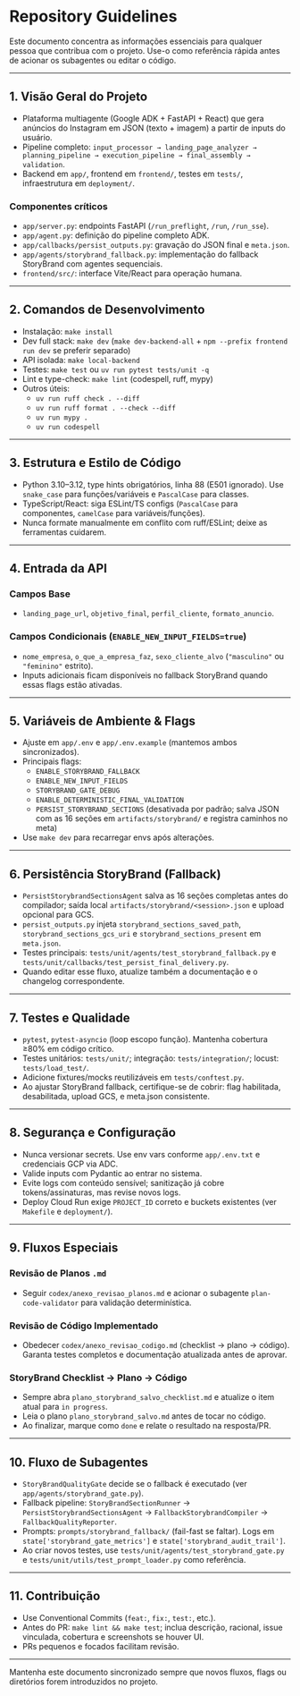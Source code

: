 # Repository Guidelines

Este documento concentra as informações essenciais para qualquer pessoa que contribua com o projeto. Use-o como referência rápida antes de acionar os subagentes ou editar o código.

---

## 1. Visão Geral do Projeto
- Plataforma multiagente (Google ADK + FastAPI + React) que gera anúncios do Instagram em JSON (texto + imagem) a partir de inputs do usuário.
- Pipeline completo: `input_processor → landing_page_analyzer → planning_pipeline → execution_pipeline → final_assembly → validation`.
- Backend em `app/`, frontend em `frontend/`, testes em `tests/`, infraestrutura em `deployment/`.

### Componentes críticos
- `app/server.py`: endpoints FastAPI (`/run_preflight`, `/run`, `/run_sse`).
- `app/agent.py`: definição do pipeline completo ADK.
- `app/callbacks/persist_outputs.py`: gravação do JSON final e `meta.json`.
- `app/agents/storybrand_fallback.py`: implementação do fallback StoryBrand com agentes sequenciais.
- `frontend/src/`: interface Vite/React para operação humana.

---

## 2. Comandos de Desenvolvimento
- Instalação: `make install`
- Dev full stack: `make dev` (`make dev-backend-all` + `npm --prefix frontend run dev` se preferir separado)
- API isolada: `make local-backend`
- Testes: `make test` ou `uv run pytest tests/unit -q`
- Lint e type-check: `make lint` (codespell, ruff, mypy)
- Outros úteis:
  - `uv run ruff check . --diff`
  - `uv run ruff format . --check --diff`
  - `uv run mypy .`
  - `uv run codespell`

---

## 3. Estrutura e Estilo de Código
- Python 3.10–3.12, type hints obrigatórios, linha 88 (E501 ignorado). Use `snake_case` para funções/variáveis e `PascalCase` para classes.
- TypeScript/React: siga ESLint/TS configs (`PascalCase` para componentes, `camelCase` para variáveis/funções).
- Nunca formate manualmente em conflito com ruff/ESLint; deixe as ferramentas cuidarem.

---

## 4. Entrada da API
### Campos Base
- `landing_page_url`, `objetivo_final`, `perfil_cliente`, `formato_anuncio`.
### Campos Condicionais (`ENABLE_NEW_INPUT_FIELDS=true`)
- `nome_empresa`, `o_que_a_empresa_faz`, `sexo_cliente_alvo` (`"masculino"` ou `"feminino"` estrito).
- Inputs adicionais ficam disponíveis no fallback StoryBrand quando essas flags estão ativadas.

---

## 5. Variáveis de Ambiente & Flags
- Ajuste em `app/.env` e `app/.env.example` (mantemos ambos sincronizados).
- Principais flags:
  - `ENABLE_STORYBRAND_FALLBACK`
  - `ENABLE_NEW_INPUT_FIELDS`
  - `STORYBRAND_GATE_DEBUG`
  - `ENABLE_DETERMINISTIC_FINAL_VALIDATION`
  - `PERSIST_STORYBRAND_SECTIONS` (desativada por padrão; salva JSON com as 16 seções em `artifacts/storybrand/` e registra caminhos no meta)
- Use `make dev` para recarregar envs após alterações.

---

## 6. Persistência StoryBrand (Fallback)
- `PersistStorybrandSectionsAgent` salva as 16 seções completas antes do compilador; saída local `artifacts/storybrand/<session>.json` e upload opcional para GCS.
- `persist_outputs.py` injeta `storybrand_sections_saved_path`, `storybrand_sections_gcs_uri` e `storybrand_sections_present` em `meta.json`.
- Testes principais: `tests/unit/agents/test_storybrand_fallback.py` e `tests/unit/callbacks/test_persist_final_delivery.py`.
- Quando editar esse fluxo, atualize também a documentação e o changelog correspondente.

---

## 7. Testes e Qualidade
- `pytest`, `pytest-asyncio` (loop escopo função). Mantenha cobertura ≥80% em código crítico.
- Testes unitários: `tests/unit/`; integração: `tests/integration/`; locust: `tests/load_test/`.
- Adicione fixtures/mocks reutilizáveis em `tests/conftest.py`.
- Ao ajustar StoryBrand fallback, certifique-se de cobrir: flag habilitada, desabilitada, upload GCS, e meta.json consistente.

---

## 8. Segurança e Configuração
- Nunca versionar secrets. Use env vars conforme `app/.env.txt` e credenciais GCP via ADC.
- Valide inputs com Pydantic ao entrar no sistema.
- Evite logs com conteúdo sensível; sanitização já cobre tokens/assinaturas, mas revise novos logs.
- Deploy Cloud Run exige `PROJECT_ID` correto e buckets existentes (ver `Makefile` e `deployment/`).

---

## 9. Fluxos Especiais
### Revisão de Planos `.md`
- Seguir `codex/anexo_revisao_planos.md` e acionar o subagente `plan-code-validator` para validação determinística.

### Revisão de Código Implementado
- Obedecer `codex/anexo_revisao_codigo.md` (checklist → plano → código). Garanta testes completos e documentação atualizada antes de aprovar.

### StoryBrand Checklist → Plano → Código
- Sempre abra `plano_storybrand_salvo_checklist.md` e atualize o item atual para `in progress`.
- Leia o plano `plano_storybrand_salvo.md` antes de tocar no código.
- Ao finalizar, marque como `done` e relate o resultado na resposta/PR.

---

## 10. Fluxo de Subagentes
- `StoryBrandQualityGate` decide se o fallback é executado (ver `app/agents/storybrand_gate.py`).
- Fallback pipeline: `StoryBrandSectionRunner` → `PersistStorybrandSectionsAgent` → `FallbackStorybrandCompiler` → `FallbackQualityReporter`.
- Prompts: `prompts/storybrand_fallback/` (fail-fast se faltar). Logs em `state['storybrand_gate_metrics']` e `state['storybrand_audit_trail']`.
- Ao criar novos testes, use `tests/unit/agents/test_storybrand_gate.py` e `tests/unit/utils/test_prompt_loader.py` como referência.

---

## 11. Contribuição
- Use Conventional Commits (`feat:`, `fix:`, `test:`, etc.).
- Antes do PR: `make lint && make test`; inclua descrição, racional, issue vinculada, cobertura e screenshots se houver UI.
- PRs pequenos e focados facilitam revisão.

---

Mantenha este documento sincronizado sempre que novos fluxos, flags ou diretórios forem introduzidos no projeto.
